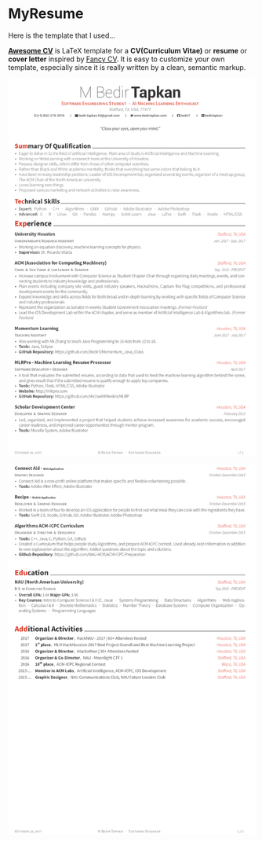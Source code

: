 # MyResume

Here is the template that I used...

[**Awesome CV**](https://github.com/posquit0/Awesome-CV) is LaTeX template for a **CV(Curriculum Vitae)** or **resume** or **cover letter** inspired by [Fancy CV](https://www.sharelatex.com/templates/cv-or-resume/fancy-cv). It is easy to customize your own template, especially since it is really written by a clean, semantic markup.

![](/bedirtapkanresume-ml-0.png)

![](/bedirtapkanresume-ml-1.png)
